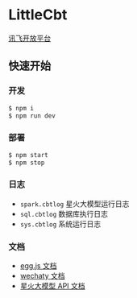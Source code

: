 # LittleCbt

[讯飞开放平台][讯飞开放平台]

## 快速开始

### 开发

```bash
$ npm i
$ npm run dev
```

### 部署

```bash
$ npm start
$ npm stop
```

### 日志

- `spark.cbtlog` 星火大模型运行日志
- `sql.cbtlog` 数据库执行日志
- `sys.cbtlog` 系统运行日志

### 文档

- [egg.js 文档][egg]
- [wechaty 文档][wechaty]
- [星火大模型 API 文档][星火大模型API文档]

[egg]: https://www.eggjs.org/zh-CN/intro/quickstart
[wechaty]: https://wechaty.github.io/wechaty/
[星火大模型API文档]: https://www.xfyun.cn/doc/spark/Web.html#_1-%E6%8E%A5%E5%8F%A3%E8%AF%B4%E6%98%8E
[讯飞开放平台]: https://console.xfyun.cn/services/cbm
